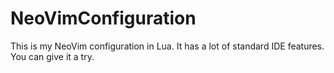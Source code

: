 # NeoVimConfiguration
This is my NeoVim configuration in Lua. It has a lot of standard IDE features. You can give it a try.
